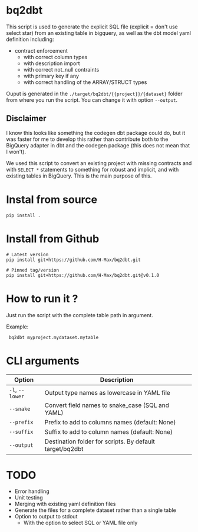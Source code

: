 # bq2dbt

This script is used to generate the explicit SQL file (explicit = don't use select star) from an existing table in bigquery, as well as the dbt model yaml definition including:

- contract enforcement
  - with correct column types
  - with description import
  - with correct not_null contraints
  - with primary key if any
  - with correct handling of the ARRAY/STRUCT types

Ouput is generated in the `./target/bq2dbt/{{project}}/{dataset}` folder from where you run the script. You can change it with option `--output`.

## Disclaimer

I know this looks like something the codegen dbt package could do, but it was faster for me to develop this rather than contribute both to the BigQuery adapter in dbt and the codegen package (this does not mean that I won't).

We used this script to convert an existing project with missing contracts and with `SELECT *` statements to something for robust and implicit, and with existing tables in BigQuery. This is the main purpose of this.

# Instal from source


```
pip install .
```

# Install from Github

```
# Latest version
pip install git+https://github.com/H-Max/bq2dbt.git

# Pinned tag/version
pip install git+https://github.com/H-Max/bq2dbt.git@v0.1.0
```

# How to run it ?

Just run the script with the complete table path in argument.

Example:
```shell
 bq2dbt myproject.mydataset.mytable
```

# CLI arguments

| Option          | Description                                              |
|-----------------|----------------------------------------------------------|
| `-l`, `--lower` | Output type names as lowercase in YAML file              |
| `--snake`       | Convert field names to snake_case (SQL and YAML)         |
| `--prefix`      | Prefix to add to columns names (default: None)           |
| `--suffix`      | Suffix to add to column names (default: None)            |
| `--output`      | Destination folder for scripts. By default target/bq2dbt |

# TODO

- Error handling
- Unit testing
- Merging with existing yaml definition files
- Generate the files for a complete dataset rather than a single table
- Option to output to stdout
  - With the option to select SQL or YAML file only